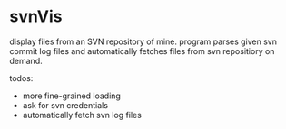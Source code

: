 # svnVis
display files from an SVN repository of mine.
program parses given svn commit log files and automatically fetches files from svn repositiory on demand.

todos:
 - more fine-grained loading
 - ask for svn credentials
 - automatically fetch svn log files
